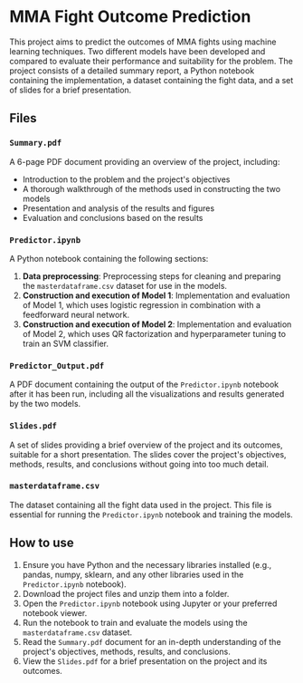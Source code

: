 # MMA Fight Outcome Prediction

This project aims to predict the outcomes of MMA fights using machine learning techniques. Two different models have been developed and compared to evaluate their performance and suitability for the problem. The project consists of a detailed summary report, a Python notebook containing the implementation, a dataset containing the fight data, and a set of slides for a brief presentation.

## Files

### `Summary.pdf`

A 6-page PDF document providing an overview of the project, including:

- Introduction to the problem and the project's objectives
- A thorough walkthrough of the methods used in constructing the two models
- Presentation and analysis of the results and figures
- Evaluation and conclusions based on the results

### `Predictor.ipynb`

A Python notebook containing the following sections:

1. **Data preprocessing**: Preprocessing steps for cleaning and preparing the `masterdataframe.csv` dataset for use in the models.
2. **Construction and execution of Model 1**: Implementation and evaluation of Model 1, which uses logistic regression in combination with a feedforward neural network.
3. **Construction and execution of Model 2**: Implementation and evaluation of Model 2, which uses QR factorization and hyperparameter tuning to train an SVM classifier.

### `Predictor_Output.pdf`

A PDF document containing the output of the `Predictor.ipynb` notebook after it has been run, including all the visualizations and results generated by the two models.

### `Slides.pdf`

A set of slides providing a brief overview of the project and its outcomes, suitable for a short presentation. The slides cover the project's objectives, methods, results, and conclusions without going into too much detail.

### `masterdataframe.csv`

The dataset containing all the fight data used in the project. This file is essential for running the `Predictor.ipynb` notebook and training the models.

## How to use

1. Ensure you have Python and the necessary libraries installed (e.g., pandas, numpy, sklearn, and any other libraries used in the `Predictor.ipynb` notebook).
2. Download the project files and unzip them into a folder.
3. Open the `Predictor.ipynb` notebook using Jupyter or your preferred notebook viewer.
4. Run the notebook to train and evaluate the models using the `masterdataframe.csv` dataset.
5. Read the `Summary.pdf` document for an in-depth understanding of the project's objectives, methods, results, and conclusions.
6. View the `Slides.pdf` for a brief presentation on the project and its outcomes.
